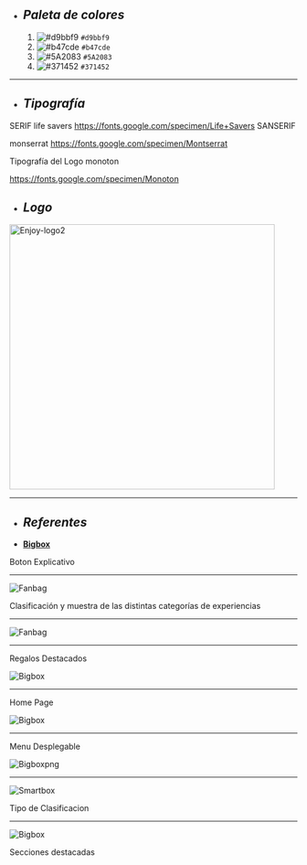 + ## ___Paleta de colores___
  1. ![#d9bbf9](https://via.placeholder.com/15/d9bbf9/000000?text=+) `#d9bbf9`
  2. ![#b47cde](https://via.placeholder.com/15/b47cde/000000?text=+) `#b47cde`
  3. ![#5A2083 ](https://via.placeholder.com/15/5A2083/000000?text=+) `#5A2083 `
  4. ![#371452](https://via.placeholder.com/15/371452/000000?text=+) `#371452`
 ___
 
 + ## ___Tipografía___

SERIF
life savers
https://fonts.google.com/specimen/Life+Savers
SANSERIF

 monserrat
https://fonts.google.com/specimen/Montserrat

Tipografía del Logo
monoton

https://fonts.google.com/specimen/Monoton


+ ## ___Logo___
<img width="464" alt="Enjoy-logo2" src="https://user-images.githubusercontent.com/93154485/141705412-abb4b94f-0af2-40b0-9264-da0063895251.png">

___
+ ## ___Referentes___
   
 - [____Bigbox____](https://user-images.githubusercontent.com/93610078/142037915-47161671-8f76-4797-9da2-eaeee332e4b7.png)
 
 Boton Explicativo
___      
 ![Fanbag](https://user-images.githubusercontent.com/93610078/142046977-846508d1-1717-4fc9-997a-098c321cbc34.png)
 
 Clasificación y muestra de las distintas categorías de experiencias
___
![Fanbag](https://user-images.githubusercontent.com/93610078/142048383-3b86adcd-e1ee-4576-95f0-9680aaceea5f.png)
___
 Regalos Destacados

![Bigbox](https://user-images.githubusercontent.com/93610078/142035916-6d04696b-0503-47d6-ba41-cfdb02614f56.png)    
___
 Home Page

 ![Bigbox](https://user-images.githubusercontent.com/93610078/142041454-3967533c-2dc1-48a3-a866-b0cdeb262bd3.png)   
___
Menu Desplegable

 ![Bigboxpng](https://user-images.githubusercontent.com/93610078/142042421-ab721a24-484b-40a1-ab3d-9e32fbc4299b.png)
___  
 ![Smartbox](https://user-images.githubusercontent.com/93610078/142047682-6f2068e6-1b8b-468f-94ac-c79613d55629.png)
 
 Tipo de Clasificacion
___
 ![Bigbox](https://user-images.githubusercontent.com/93610078/142043325-0d816e65-652f-4c68-8afd-9c2153925503.png)

Secciones destacadas


